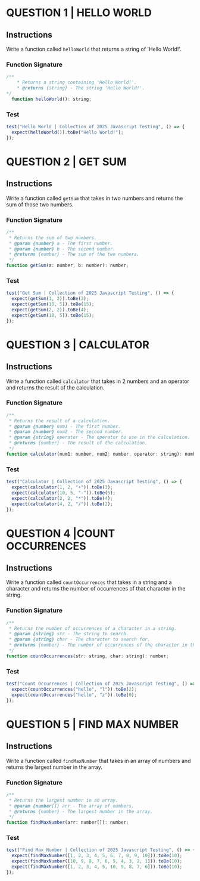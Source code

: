# QUESTION 1 | HELLO WORLD

## Instructions

Write a function called `helloWorld` that returns a string of 'Hello World!'.

### Function Signature

```js
/**
    * Returns a string containing 'Hello World!'.
    * @returns {string} - The string 'Hello World!'.
*/
  function helloWorld(): string;
```

### Test

```js
test("Hello World | Collection of 2025 Javascript Testing", () => {
  expect(helloWorld()).toBe("Hello World!");
});
```

# QUESTION 2 | GET SUM

## Instructions

Write a function called `getSum` that takes in two numbers and returns the sum of those two numbers.

### Function Signature

```js
/**
 * Returns the sum of two numbers.
 * @param {number} a - The first number.
 * @param {number} b - The second number.
 * @returns {number} - The sum of the two numbers.
 */
function getSum(a: number, b: number): number;
```

### Test

```js
test("Get Sum | Collection of 2025 Javascript Testing", () => {
  expect(getSum(1, 2)).toBe(3);
  expect(getSum(10, 5)).toBe(15);
  expect(getSum(2, 2)).toBe(4);
  expect(getSum(10, 5)).toBe(15);
});
```

# QUESTION 3 | CALCULATOR

## Instructions

Write a function called `calculator` that takes in 2 numbers and an operator and returns the result of the calculation.

### Function Signature

```js
/**
 * Returns the result of a calculation.
 * @param {number} num1 - The first number.
 * @param {number} num2 - The second number.
 * @param {string} operator - The operator to use in the calculation.
 * @returns {number} - The result of the calculation.
 */
function calculator(num1: number, num2: number, operator: string): number;
```

### Test

```js
test("Calculator | Collection of 2025 Javascript Testing", () => {
  expect(calculator(1, 2, "+")).toBe(3);
  expect(calculator(10, 5, "-")).toBe(5);
  expect(calculator(2, 2, "*")).toBe(4);
  expect(calculator(4, 2, "/")).toBe(2);
});
```

# QUESTION 4 |COUNT OCCURRENCES

## Instructions

Write a function called `countOccurrences` that takes in a string and a character and returns the number of occurrences of that character in the string.

### Function Signature

```js
/**
 * Returns the number of occurrences of a character in a string.
 * @param {string} str - The string to search.
 * @param {string} char - The character to search for.
 * @returns {number} - The number of occurrences of the character in the string.
 */
function countOccurrences(str: string, char: string): number;
```

### Test

```js
test("Count Occurrences | Collection of 2025 Javascript Testing", () => {
  expect(countOccurrences("hello", "l")).toBe(2);
  expect(countOccurrences("hello", "z")).toBe(0);
});
```

# QUESTION 5 | FIND MAX NUMBER

## Instructions

Write a function called `findMaxNumber` that takes in an array of numbers and returns the largest number in the array.

### Function Signature

```js
/**
 * Returns the largest number in an array.
 * @param {number[]} arr - The array of numbers.
 * @returns {number} - The largest number in the array.
 */
function findMaxNumber(arr: number[]): number;
```

### Test

```js
test("Find Max Number | Collection of 2025 Javascript Testing", () => {
  expect(findMaxNumber([1, 2, 3, 4, 5, 6, 7, 8, 9, 10])).toBe(10);
  expect(findMaxNumber([10, 9, 8, 7, 6, 5, 4, 3, 2, 1])).toBe(10);
  expect(findMaxNumber([1, 2, 3, 4, 5, 10, 9, 8, 7, 6])).toBe(10);
});
```
